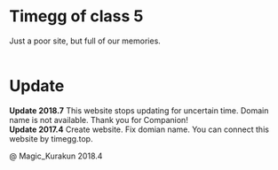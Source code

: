 # Timegg of class 5
Just a poor site, but full of our memories.
<br> 
<br>
# Update
**Update 2018.7**
This website stops updating for uncertain time. Domain name is not available. Thank you for Companion!
<br>
**Update 2017.4**
Create website. Fix domian name. You can connect this website by timegg.top.

@ Magic_Kurakun 2018.4
